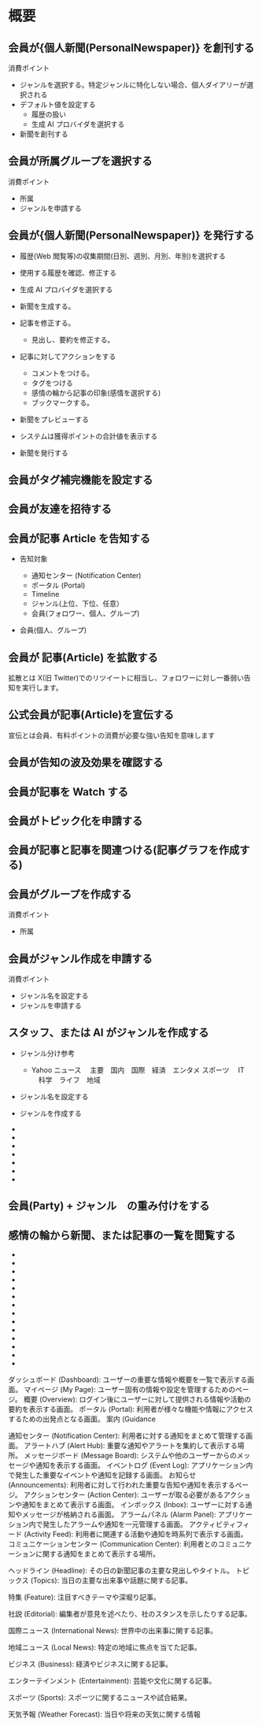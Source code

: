 # 概要

## 会員が{個人新聞(PersonalNewspaper)} を創刊する

消費ポイント

- ジャンルを選択する。特定ジャンルに特化しない場合、個人ダイアリーが選択される
- デフォルト値を設定する
  - 履歴の扱い
  - 生成 AI プロバイダを選択する
- 新聞を創刊する

## 会員が所属グループを選択する

消費ポイント

- 所属
- ジャンルを申請する

## 会員が{個人新聞(PersonalNewspaper)} を発行する

- 履歴(Web 閲覧等)の収集期間(日別、週別、月別、年別)を選択する
- 使用する履歴を確認、修正する
- 生成 AI プロバイダを選択する
- 新聞を生成する。

- 記事を修正する。

  - 見出し、要約を修正する。

- 記事に対してアクションをする

  - コメントをつける。
  - タグをつける
  - 感情の輪から記事の印象(感情を選択する)
  - ブックマークする。

- 新聞をプレビューする
- システムは獲得ポイントの合計値を表示する
- 新聞を発行する

## 会員がタグ補完機能を設定する

## 会員が友達を招待する

## 会員が記事 Article を告知する

- 告知対象

  - 通知センター (Notification Center)
  - ポータル (Portal)
  - Timeline
  - ジャンル(上位、下位、任意）
  - 会員(フォロワー、個人、グループ)

- 会員(個人、グループ)

## 会員が 記事(Article) を拡散する

拡散とは X(旧 Twitter)でのリツイートに相当し、フォロワーに対し一番弱い告知を実行します。

## 公式会員が記事(Article)を宣伝する

宣伝とは会員、有料ポイントの消費が必要な強い告知を意味します

## 会員が告知の波及効果を確認する

## 会員が記事を Watch する

## 会員がトピック化を申請する

## 会員が記事と記事を関連つける(記事グラフを作成する)

## 会員がグループを作成する

消費ポイント

- 所属

## 会員がジャンル作成を申請する

消費ポイント

- ジャンル名を設定する
- ジャンルを申請する

## スタッフ、または AI がジャンルを作成する

- ジャンル分け参考

  - Yahoo ニュース　
    主要　国内　国際　経済　エンタメ スポーツ　 IT 　科学　ライフ　地域

- ジャンル名を設定する

- ジャンルを作成する

-
-
-
-
-
-
-

## 会員(Party) + ジャンル　の重み付けをする

## 感情の輪から新聞、または記事の一覧を閲覧する

-
-
-
-
-
-
-
-
-
-
-
-
-
-

ダッシュボード (Dashboard): ユーザーの重要な情報や概要を一覧で表示する画面。
マイページ (My Page): ユーザー固有の情報や設定を管理するためのページ。
概要 (Overview): ログイン後にユーザーに対して提供される情報や活動の要約を表示する画面。
ポータル (Portal): 利用者が様々な機能や情報にアクセスするための出発点となる画面。
案内 (Guidance

通知センター (Notification Center): 利用者に対する通知をまとめて管理する画面。
アラートハブ (Alert Hub): 重要な通知やアラートを集約して表示する場所。
メッセージボード (Message Board): システムや他のユーザーからのメッセージや通知を表示する画面。
イベントログ (Event Log): アプリケーション内で発生した重要なイベントや通知を記録する画面。
お知らせ (Announcements): 利用者に対して行われた重要な告知や通知を表示するページ。
アクションセンター (Action Center): ユーザーが取る必要があるアクションや通知をまとめて表示する画面。
インボックス (Inbox): ユーザーに対する通知やメッセージが格納される画面。
アラームパネル (Alarm Panel): アプリケーション内で発生したアラームや通知を一元管理する画面。
アクティビティフィード (Activity Feed): 利用者に関連する活動や通知を時系列で表示する画面。
コミュニケーションセンター (Communication Center): 利用者とのコミュニケーションに関する通知をまとめて表示する場所。

ヘッドライン (Headline): その日の新聞記事の主要な見出しやタイトル。
トピックス (Topics): 当日の主要な出来事や話題に関する記事。

特集 (Feature): 注目すべきテーマや深堀り記事。

社説 (Editorial): 編集者が意見を述べたり、社のスタンスを示したりする記事。

国際ニュース (International News): 世界中の出来事に関する記事。

地域ニュース (Local News): 特定の地域に焦点を当てた記事。

ビジネス (Business): 経済やビジネスに関する記事。

エンターテインメント (Entertainment): 芸能や文化に関する記事。

スポーツ (Sports): スポーツに関するニュースや試合結果。

天気予報 (Weather Forecast): 当日や将来の天気に関する情報
